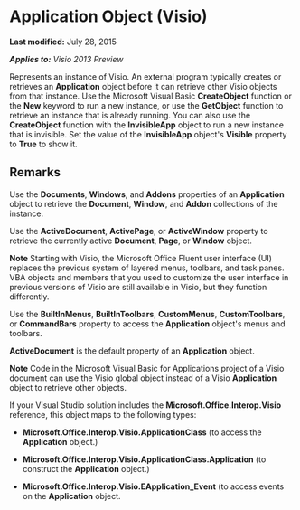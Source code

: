 
# Application Object (Visio)

 **Last modified:** July 28, 2015

 _**Applies to:** Visio 2013 Preview_

Represents an instance of Visio. An external program typically creates or retrieves an  **Application** object before it can retrieve other Visio objects from that instance. Use the Microsoft Visual Basic **CreateObject** function or the **New** keyword to run a new instance, or use the **GetObject** function to retrieve an instance that is already running. You can also use the **CreateObject** function with the **InvisibleApp** object to run a new instance that is invisible. Set the value of the **InvisibleApp** object's **Visible** property to **True** to show it.


## Remarks

Use the  **Documents**,  **Windows**, and  **Addons** properties of an **Application** object to retrieve the **Document**,  **Window**, and  **Addon** collections of the instance.

Use the  **ActiveDocument**,  **ActivePage**, or  **ActiveWindow** property to retrieve the currently active **Document**,  **Page**, or  **Window** object.


 **Note**  Starting with Visio, the Microsoft Office Fluent user interface (UI) replaces the previous system of layered menus, toolbars, and task panes. VBA objects and members that you used to customize the user interface in previous versions of Visio are still available in Visio, but they function differently.

Use the  **BuiltInMenus**,  **BuiltInToolbars**,  **CustomMenus**,  **CustomToolbars**, or  **CommandBars** property to access the **Application** object's menus and toolbars.

 **ActiveDocument** is the default property of an **Application** object.


 **Note**  Code in the Microsoft Visual Basic for Applications project of a Visio document can use the Visio global object instead of a Visio  **Application** object to retrieve other objects.

If your Visual Studio solution includes the  **Microsoft.Office.Interop.Visio** reference, this object maps to the following types:


-  **Microsoft.Office.Interop.Visio.ApplicationClass** (to access the **Application** object.)
    
-  **Microsoft.Office.Interop.Visio.ApplicationClass.Application** (to construct the **Application** object.)
    
-  **Microsoft.Office.Interop.Visio.EApplication_Event** (to access events on the **Application** object.
    
